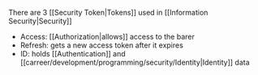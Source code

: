 There are 3 [[Security Token|Tokens]] used in [[Information Security|Security]]

- Access: [[Authorization|allows]] access to the barer
- Refresh: gets a new access token after it expires
- ID: holds [[Authentication]] and [[carreer/development/programming/security/Identity|Identity]] data
